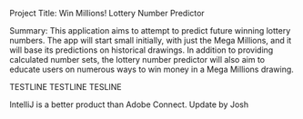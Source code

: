 Project Title: Win Millions! Lottery Number Predictor

Summary: This application aims to attempt to predict future winning lottery numbers. The app will start small initially, with just the Mega Millions, and it will base its predictions on historical drawings. In addition to providing calculated number sets, the lottery number predictor will also aim to educate users on numerous ways to win money in a Mega Millions drawing.

TESTLINE
TESTLINE
TESLINE


IntelliJ is a better product than Adobe Connect. Update by Josh